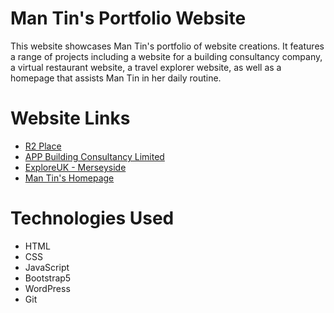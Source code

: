 # Man Tin's Portfolio Website
This website showcases Man Tin's portfolio of website creations. It features a range of projects including a website for a building consultancy company, a virtual restaurant website, a travel explorer website, as well as a homepage that assists Man Tin in her daily routine.

# Website Links
<ul>
  <li><a href="https://mtw72.github.io/r2place/">R2 Place</a></li>
  <li><a href="https://appbuildingconsultancylimited.com/">APP Building Consultancy Limited</a></li>
  <li><a href="https://mtw72.github.io/exploreuk-merseyside/">ExploreUK - Merseyside</a></li>
  <li><a href="https://mtw72.github.io/mt.homepage/">Man Tin's Homepage</a></li>
 </ul>
 
# Technologies Used
<ul>
  <li>HTML</li>
  <li>CSS</li>
  <li>JavaScript</li>
  <li>Bootstrap5</li>
  <li>WordPress</li>
  <li>Git</li>
 </ul>

